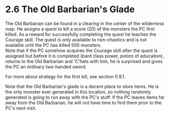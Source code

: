 # 2.6 The Old Barbarian's Glade

The Old Barbarian can be found in a clearing in the center of the wilderness map. He 
assigns a quest to kill a score (20) of the monsters the PC first killed. As a reward for 
successfully completing the quest he teaches the Courage skill. The quest is only 
available to non-chaotics and is not available until the PC has killed 500 monsters.  
Note that if the PC somehow acquires the Courage skill after the quest is assigned but 
before it is completed (bard class power, potion of education), returns to the Old 
Barbarian and 'C'hats with him, he is surprised and gives the PC an ordinary two-handed 
sword.

For more about strategy for the first kill, see section 0.9.1.

Note that the Old Barbarian's glade is a decent place to store items. He is the only 
monster ever generated in this location, so nothing randomly generated is going to run 
away with the PC's stuff. If the PC leaves items far away from the Old Barbarian, he will 
not have time to find them prior to the PC's next visit.

